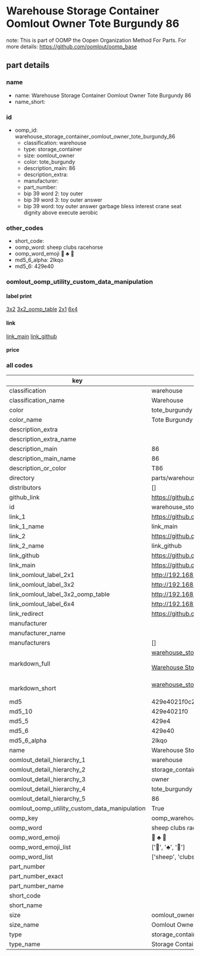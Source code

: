 # Warehouse Storage Container Oomlout Owner Tote Burgundy 86  

note: This is part of OOMP the Oopen Organization Method For Parts. For more details: https://github.com/oomlout/oomp_base

##  part details
  







### name
* name: Warehouse Storage Container Oomlout Owner Tote Burgundy 86
* name_short: 
### id
* oomp_id: warehouse_storage_container_oomlout_owner_tote_burgundy_86
  * classification: warehouse
  * type: storage_container
  * size: oomlout_owner
  * color: tote_burgundy
  * description_main: 86
  * description_extra: 
  * manufacturer: 
  * part_number: 
  * bip 39 word 2: toy outer
  * bip 39 word 3: toy outer answer
  * bip 39 word: toy outer answer garbage bless interest crane seat dignity above execute aerobic

### other_codes
* short_code: 
* oomp_word: sheep clubs racehorse
* oomp_word_emoji :sheep: :clubs: :racehorse:
* md5_6_alpha: 2lkqo
* md5_6: 429e40






### oomlout_oomp_utility_custom_data_manipulation
#### label print
[3x2](http://192.168.1.245:1112/?label=oomp%202lkqo)
[3x2_oomp_table](http://192.168.1.108:1112/?label=oomp%202lkqo)
[2x1](http://192.168.1.242:1112/?label=oomp%202lkqo)
[6x4](http://192.168.1.55:1112/?label=oomp%202lkqo)    

#### link

[link_main](https://github.com/oomlout/oomlout_oomp_version_1_messy/tree/main/parts/warehouse_storage_container_oomlout_owner_tote_burgundy_86) [link_github](https://github.com/oomlout/oomlout_oomp_version_1_messy/tree/main/parts/warehouse_storage_container_oomlout_owner_tote_burgundy_86)                             

#### price







### all codes 
| key | value |  
| --- | --- |  
| classification | warehouse |  
| classification_name | Warehouse |  
| color | tote_burgundy |  
| color_name | Tote Burgundy |  
| description_extra |  |  
| description_extra_name |  |  
| description_main | 86 |  
| description_main_name | 86 |  
| description_or_color | T86 |  
| directory | parts/warehouse_storage_container_oomlout_owner_tote_burgundy_86 |  
| distributors | [] |  
| github_link | https://github.com/oomlout/oomlout_oomp_part_src/tree/main/parts/warehouse_storage_container_oomlout_owner_tote_burgundy_86 |  
| id | warehouse_storage_container_oomlout_owner_tote_burgundy_86 |  
| link_1 | https://github.com/oomlout/oomlout_oomp_version_1_messy/tree/main/parts/warehouse_storage_container_oomlout_owner_tote_burgundy_86 |  
| link_1_name | link_main |  
| link_2 | https://github.com/oomlout/oomlout_oomp_version_1_messy/tree/main/parts/warehouse_storage_container_oomlout_owner_tote_burgundy_86 |  
| link_2_name | link_github |  
| link_github | https://github.com/oomlout/oomlout_oomp_version_1_messy/tree/main/parts/warehouse_storage_container_oomlout_owner_tote_burgundy_86 |  
| link_main | https://github.com/oomlout/oomlout_oomp_version_1_messy/tree/main/parts/warehouse_storage_container_oomlout_owner_tote_burgundy_86 |  
| link_oomlout_label_2x1 | http://192.168.1.242:1112/?label=oomp%202lkqo |  
| link_oomlout_label_3x2 | http://192.168.1.245:1112/?label=oomp%202lkqo |  
| link_oomlout_label_3x2_oomp_table | http://192.168.1.108:1112/?label=oomp%202lkqo |  
| link_oomlout_label_6x4 | http://192.168.1.55:1112/?label=oomp%202lkqo |  
| link_redirect | https://github.com/oomlout/oomlout_oomp_version_1_messy/tree/main/parts/warehouse_storage_container_oomlout_owner_tote_burgundy_86 |  
| manufacturer |  |  
| manufacturer_name |  |  
| manufacturers | [] |  
| markdown_full | [warehouse_storage_container_oomlout_owner_tote_burgundy_86](none)<br>[](none)<br>[Warehouse Storage Container Oomlout Owner Tote Burgundy 86](none)<br><br> |  
| markdown_short | [warehouse_storage_container_oomlout_owner_tote_burgundy_86](none)<br><br> |  
| md5 | 429e4021f0c24649d68bd5f813675733 |  
| md5_10 | 429e4021f0 |  
| md5_5 | 429e4 |  
| md5_6 | 429e40 |  
| md5_6_alpha | 2lkqo |  
| name | Warehouse Storage Container Oomlout Owner Tote Burgundy 86 |  
| oomlout_detail_hierarchy_1 | warehouse |  
| oomlout_detail_hierarchy_2 | storage_container |  
| oomlout_detail_hierarchy_3 | owner |  
| oomlout_detail_hierarchy_4 | tote_burgundy |  
| oomlout_detail_hierarchy_5 | 86 |  
| oomlout_oomp_utility_custom_data_manipulation | True |  
| oomp_key | oomp_warehouse_storage_container_oomlout_owner_tote_burgundy_86 |  
| oomp_word | sheep clubs racehorse |  
| oomp_word_emoji | :sheep: :clubs: :racehorse: |  
| oomp_word_emoji_list | [':sheep:', ':clubs:', ':racehorse:'] |  
| oomp_word_list | ['sheep', 'clubs', 'racehorse'] |  
| part_number |  |  
| part_number_exact |  |  
| part_number_name |  |  
| short_code |  |  
| short_name |  |  
| size | oomlout_owner |  
| size_name | Oomlout Owner |  
| type | storage_container |  
| type_name | Storage Container |  
